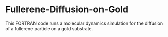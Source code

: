 # Fullerene-Diffusion-on-Gold
This FORTRAN code runs a molecular dynamics simulation for the diffusion of a fullerene particle on a gold substrate.
